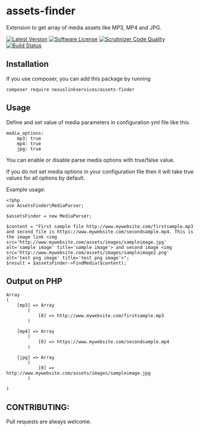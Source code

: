 # assets-finder
Extension to get array of media assets like MP3, MP4 and JPG.

[![Latest Version](https://img.shields.io/packagist/v/nexuslinkservices/assets-finder.svg?style=flat-square)](https://packagist.org/packages/nexuslinkservices/assets-finder)
[![Software License](http://img.shields.io/badge/license-MIT-brightgreen.svg?style=flat-square)](LICENSE)
[![Scrutinizer Code Quality](https://scrutinizer-ci.com/g/nexuslinkservices/assets-finder/badges/quality-score.png?b=master)](https://scrutinizer-ci.com/g/nexuslinkservices/assets-finder/?branch=master)
[![Build Status](https://scrutinizer-ci.com/g/nexuslinkservices/assets-finder/badges/build.png?b=master)](https://scrutinizer-ci.com/g/nexuslinkservices/assets-finder/build-status/master)

## Installation

If you use composer, you can add this package by running 

````
composer require nexuslinkservices/assets-finder
````

## Usage

Define and set value of media parameters in configuration yml file like this.

```
media_options:
    mp3: true
    mp4: true
    jpg: true
```

You can enable or disable parse media options with true/false value.

If you do not set media options in your configuration file then it will take true values for all options by default.

Example usage:

```
<?php
use AssetsFinder\MediaParser;

$assetsFinder = new MediaParser;

$content = "First sample file http://www.mywebsite.com/firstsample.mp3 and second file is https://www.mywebsite.com/secondsample.mp4. This is the image link <img src='http://www.mywebsite.com/assets/images/sampleimage.jpg' alt='sample image' title='sample image'> and second image <img src='http://www.mywebsite.com/assets/images/sampleimage2.png' alt='test png image' title='test png image'>";
$result = $assetsFinder->FindMedia($content);
```

## Output on PHP

```
Array
(
    [mp3] => Array
        (
            [0] => http://www.mywebsite.com/firstsample.mp3
        )

    [mp4] => Array
        (
            [0] => https://www.mywebsite.com/secondsample.mp4
        )

    [jpg] => Array
        (
            [0] => http://www.mywebsite.com/assets/images/sampleimage.jpg
        )

)
```

## CONTRIBUTING:

Pull requests are always welcome.

